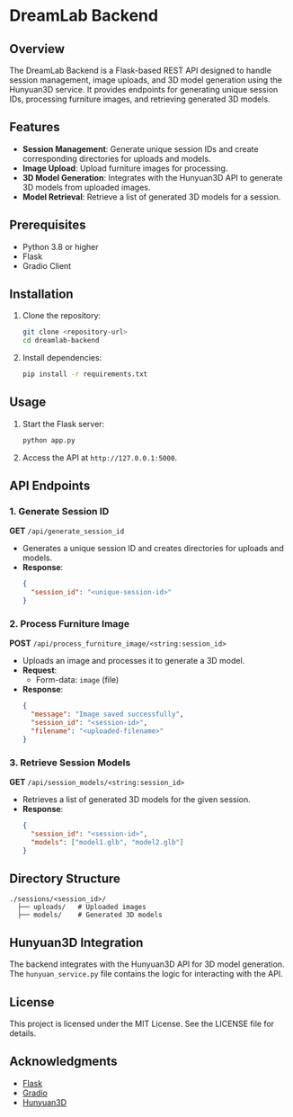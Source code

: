 # DreamLab Backend

## Overview
The DreamLab Backend is a Flask-based REST API designed to handle session management, image uploads, and 3D model generation using the Hunyuan3D service. It provides endpoints for generating unique session IDs, processing furniture images, and retrieving generated 3D models.

## Features
- **Session Management**: Generate unique session IDs and create corresponding directories for uploads and models.
- **Image Upload**: Upload furniture images for processing.
- **3D Model Generation**: Integrates with the Hunyuan3D API to generate 3D models from uploaded images.
- **Model Retrieval**: Retrieve a list of generated 3D models for a session.

## Prerequisites
- Python 3.8 or higher
- Flask
- Gradio Client

## Installation
1. Clone the repository:
   ```bash
   git clone <repository-url>
   cd dreamlab-backend
   ```
2. Install dependencies:
   ```bash
   pip install -r requirements.txt
   ```

## Usage
1. Start the Flask server:
   ```bash
   python app.py
   ```
2. Access the API at `http://127.0.0.1:5000`.

## API Endpoints
### 1. Generate Session ID
**GET** `/api/generate_session_id`
- Generates a unique session ID and creates directories for uploads and models.
- **Response**:
  ```json
  {
    "session_id": "<unique-session-id>"
  }
  ```

### 2. Process Furniture Image
**POST** `/api/process_furniture_image/<string:session_id>`
- Uploads an image and processes it to generate a 3D model.
- **Request**:
  - Form-data: `image` (file)
- **Response**:
  ```json
  {
    "message": "Image saved successfully",
    "session_id": "<session-id>",
    "filename": "<uploaded-filename>"
  }
  ```

### 3. Retrieve Session Models
**GET** `/api/session_models/<string:session_id>`
- Retrieves a list of generated 3D models for the given session.
- **Response**:
  ```json
  {
    "session_id": "<session-id>",
    "models": ["model1.glb", "model2.glb"]
  }
  ```

## Directory Structure
```
./sessions/<session_id>/
  ├── uploads/   # Uploaded images
  ├── models/    # Generated 3D models
```

## Hunyuan3D Integration
The backend integrates with the Hunyuan3D API for 3D model generation. The `hunyuan_service.py` file contains the logic for interacting with the API.

## License
This project is licensed under the MIT License. See the LICENSE file for details.

## Acknowledgments
- [Flask](https://flask.palletsprojects.com/)
- [Gradio](https://gradio.app/)
- [Hunyuan3D](https://huggingface.co/spaces/tencent/Hunyuan3D-2)